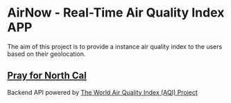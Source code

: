 # AirNow - Real-Time Air Quality Index APP



The aim of this project is to provide a instance air quality index to the users based on their geolocation. 

## [Pray for North Cal](http://www.cnn.com/2017/10/13/us/california-fires-updates/index.html)



Backend API powered by [The World Air Quality Index (AQI) Project](http://waqi.info/)

